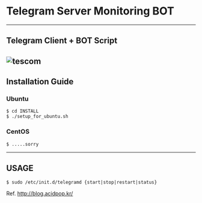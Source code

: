 # Telegram Server Monitoring BOT
---
## Telegram Client + BOT Script
![tescom](https://en.gravatar.com/userimage/96759029/aa4308f795041de37cc2fedf0d1071ca?size=128)
---
## Installation Guide
### Ubuntu
```shell
$ cd INSTALL
$ ./setup_for_ubuntu.sh
```
### CentOS
```shell
$ .....sorry 
```
---
## USAGE
```shell
$ sudo /etc/init.d/telegramd {start|stop|restart|status}
```

Ref. http://blog.acidpop.kr/
